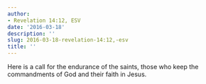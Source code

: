 ```yaml
---
author:
- Revelation 14:12, ESV
date: '2016-03-18'
description: ''
slug: 2016-03-18-revelation-14:12,-esv
title: ''
---
```

Here is a call for the endurance of the saints, those who keep the commandments of God and their faith in Jesus.



